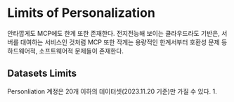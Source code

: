 # Limits of Personalization
안타깝게도 MCP에도 한계 또한 존재한다. 전지전능해 보이는 클라우드라도 기반은, 서버를 대여하는 서비스인 것처럼 MCP 또한 작게는 용량적인 한계서부터 호환성 문제 등 하드웨어적, 소프트웨어적 문제들이 존재한다.

## Datasets Limits
Personliation 계정은 20개 이하의 데이터셋(2023.11.20 기준)만 가질 수 있다.
1. 